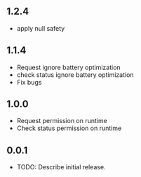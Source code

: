 ## 1.2.4
* apply null safety

## 1.1.4
* Request ignore battery optimization
* check status ignore battery optimization
* Fix bugs

## 1.0.0

* Request permission on runtime
* Check status permission on runtime

## 0.0.1

* TODO: Describe initial release.